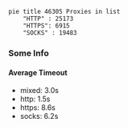 
```mermaid
pie title 46305 Proxies in list
    "HTTP" : 25173
    "HTTPS": 6915
    "SOCKS" : 19483
```

### Some Info
#### Average Timeout

- mixed: 3.0s
- http: 1.5s
- https: 8.6s
- socks: 6.2s